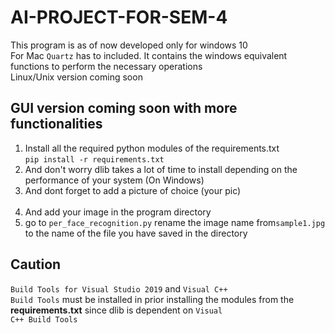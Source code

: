 # AI-PROJECT-FOR-SEM-4
This program is as of now developed only for windows 10 <br>
For Mac <code>Quartz</code> has to included. It contains the windows equivalent functions to perform the necessary operations <br>
Linux/Unix version coming soon <br>
## GUI version coming soon with more functionalities
<ol>
  <li>Install all the required python modules of the requirements.txt <br>
    <code>pip install -r requirements.txt</code> </li>
  <li>And don't worry dlib takes a lot of time to install depending on the performance of your system (On Windows)</li>

  <li>And dont forget to add a picture of choice (your pic) </li><br>
  
  <li>And add your image in the program directory</li>
  <li>go to <code>per_face_recognition.py</code> rename the image name from<code>sample1.jpg</code> to the name of the file you have saved in the directory
</ol>

## Caution
<code>Build Tools for Visual Studio 2019</code> and <code>Visual C++ Build Tools</code> must be installed in prior installing the modules from the <b>requirements.txt</b> since dlib is dependent on <code>Visual C++ Build Tools</code>
